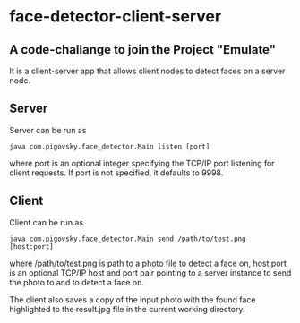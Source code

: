 # face-detector-client-server
## A code-challange to join the Project "Emulate"

It is a client-server app that allows client nodes to detect faces on a server node.


## Server

Server can be run as

```
java com.pigovsky.face_detector.Main listen [port]
```

where port is an optional integer specifying the TCP/IP port listening for client requests.
If port is not specified, it defaults to 9998.

## Client

Client can be run as

```
java com.pigovsky.face_detector.Main send /path/to/test.png [host:port]
```

where /path/to/test.png is path to a photo file to detect a face on,
host:port is an optional TCP/IP host and port pair pointing to a server instance 
to send the photo to and to detect a face on.

The client also saves a copy of the input photo with the found face highlighted
to the result.jpg file in the current working directory.
